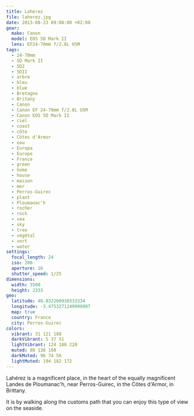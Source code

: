 ```yaml
---
title: Lahérez
file: laherez.jpg
date: 2013-08-23 09:08:00 +02:00
gear:
  make: Canon
  model: EOS 5D Mark II
  lens: EF24-70mm f/2.8L USM
tags:
  - 24-70mm
  - 5D Mark II
  - 5D2
  - 5DII
  - arbre
  - bleu
  - blue
  - Bretagne
  - Britany
  - Canon
  - Canon EF 24-70mm f/2.8L USM
  - Canon EOS 5D Mark II
  - ciel
  - coast
  - côte
  - Côtes d'Armor
  - eau
  - Europa
  - Europe
  - France
  - green
  - home
  - house
  - maison
  - mer
  - Perros-Guirec
  - plant
  - Ploumanac'h
  - rocher
  - rock
  - sea
  - sky
  - tree
  - végétal
  - vert
  - water
settings:
  focal_length: 24
  iso: 200
  aperture: 16
  shutter_speed: 1/25
dimensions:
  width: 3500
  height: 2333
geo:
  latitude: 48.832260938333334
  longitude: -3.4753271249999997
  map: true
  country: France
  city: Perros-Guirec
colors:
  vibrant: 31 121 188
  darkVibrant: 5 37 51
  lightVibrant: 124 180 220
  muted: 88 136 168
  darkMuted: 96 74 56
  lightMuted: 194 182 172
---
```


Lahérez is a magnificent place, in the heart of the equally magnificent Landes de Ploumanac'h, near Perros-Guirec, in the Côtes d'Armor, in Brittany.

It is by walking along the customs path that you can enjoy this type of view on the seaside.
